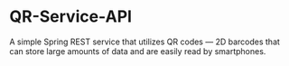 # QR-Service-API
 A simple Spring REST service that utilizes QR codes — 2D barcodes that can store large amounts of data and are easily read by smartphones.
